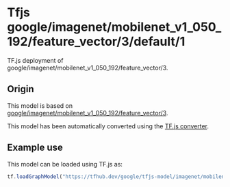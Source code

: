 # Tfjs google/imagenet/mobilenet_v1_050_192/feature_vector/3/default/1
TF.js deployment of google/imagenet/mobilenet_v1_050_192/feature_vector/3.

<!-- parent-model: google/imagenet/mobilenet_v1_050_192/feature_vector/3 -->

## Origin

This model is based on [google/imagenet/mobilenet_v1_050_192/feature_vector/3](https://tfhub.dev/google/imagenet/mobilenet_v1_050_192/feature_vector/3).

This model has been automatically converted using the [TF.js converter](https://github.com/tensorflow/tfjs/tree/master/tfjs-converter).

## Example use
This model can be loaded using TF.js as:

```javascript
tf.loadGraphModel("https://tfhub.dev/google/tfjs-model/imagenet/mobilenet_v1_050_192/feature_vector/3/default/1", { fromTFHub: true })
```

